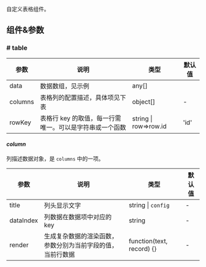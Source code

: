 自定义表格组件。

## 组件&参数

### # table

参数 | 说明 | 类型 | 默认值 
---- | ---- | ----- | -----
data    | 数据数组，见示例 | any[] |
columns | 表格列的配置描述，具体项见下表 | object[] | -
rowKey  | 表格行 key 的取值，每一行需唯一。可以是字符串或一个函数 | string &#124; row=>row.id | 'id'

#### *column*

列描述数据对象，是 `columns` 中的一项。

| 参数       | 说明                       | 类型            |  默认值  |
|-----------|----------------------------|-----------------|---------|
| title      | 列头显示文字               | string &#124; `config` | - |
| dataIndex  | 列数据在数据项中对应的 key | string | - |
| render     | 生成复杂数据的渲染函数，参数分别为当前字段的值，当前行数据 | function(text, record) {} | - |
